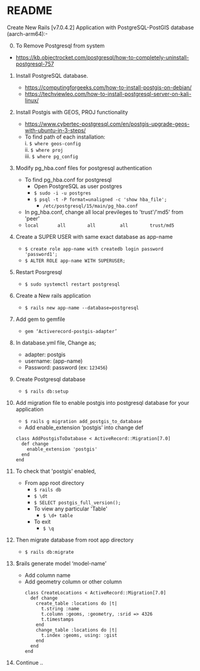 # README

Create New Rails [v7.0.4.2] Application with PostgreSQL-PostGIS database (aarch-arm64):-

0.	To Remove Postgresql from system
  - https://kb.objectrocket.com/postgresql/how-to-completely-uninstall-postgresql-757

1.	Install PostgreSQL database.
    - https://computingforgeeks.com/how-to-install-postgis-on-debian/
    - https://techviewleo.com/how-to-install-postgresql-server-on-kali-linux/

2.	Install Postgis with GEOS, PROJ functionality
    - https://www.cybertec-postgresql.com/en/postgis-upgrade-geos-with-ubuntu-in-3-steps/
    - To find path of each installation: \
      i.	```$ where geos-config``` \
      ii.	```$ where proj``` \
      iii.	```$ where pg_config```

3.	Modify pg_hba.conf files for postgresql authentication 
    - To find pg_hba.conf for postgresql
      - Open PostgreSQL as user postgres
      - ```$ sudo -i -u postgres```
      - ```$ psql -t -P format=unaligned -c 'show hba_file';```
        - ```/etc/postgresql/15/main/pg_hba.conf```
    - In pg_hba.conf, change all local previleges to 'trust'/'md5' from 'peer'
    - ```local       all        all         all        trust/md5```

4.	Create a SUPER USER with same exact database as app-name
    - ```$ create role app-name with createdb login password 'password1';```
    - ```$ ALTER ROLE app-name WITH SUPERUSER;```

6.	Restart Posrgresql
    - ```$ sudo systemctl restart postgresql```

7.	Create a New rails application
    - ```$ rails new app-name --database=postgresql```

8.	Add gem to gemfile
    - ```gem ‘Activerecord-postgis-adapter’```

9.	In database.yml file, Change as;
    - adapter: postgis
    - username: (app-name)
    - Password: password (ex: ```123456```)

10.	Create Postgresql database
    - ```$ rails db:setup```

11.	Add migration file to enable postgis into postgresql database for your application

    - ```$ rails g migration add_postgis_to_database```
    - Add enable_extension ‘postgis’ into change def
    ```
    class AddPostgisToDatabase < ActiveRecord::Migration[7.0]
      def change
        enable_extension 'postgis'
      end
    end
    ```

12. To check that 'postgis' enabled,
    - From app root directory
      - ```$ rails db```
      - ```$ \dt```
      - ```$ SELECT postgis_full_version();```
      - To view any particular 'Table'
        - ```$ \d+ table```
      - To exit
        - ```$ \q```

12.	Then migrate database from root app directory
    - ```$ rails db:migrate```

13.	$rails generate model ‘model-name’
    - Add column name
    - Add geometry column or other column
      ```
      class CreateLocations < ActiveRecord::Migration[7.0]
        def change
          create_table :locations do |t|
            t.string :name
            t.column :geoms, :geometry, :srid => 4326
            t.timestamps
          end
          change_table :locations do |t|
            t.index :geoms, using: :gist
          end
        end
      end
      ```

14.	Continue ..

